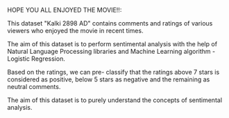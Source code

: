 HOPE YOU ALL ENJOYED THE MOVIE!!:

This dataset "Kalki 2898 AD" contains comments and ratings of various viewers who enjoyed the movie in recent times.

The aim of this dataset is to perform sentimental analysis with the help of Natural Language Processing libraries and Machine Learning algorithm - Logistic Regression.

Based on the ratings, we can pre- classify that the ratings above 7 stars is considered as positive, below 5 stars as negative and the remaining as neutral comments.

The aim of this dataset is to purely understand the concepts of sentimental analysis.
